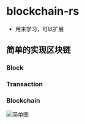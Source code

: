 # blockchain-rs

- 用来学习，可以扩展

## 简单的实现区块链
### Block
### Transaction
### Blockchain

![简单图]("./rust_blockchain.png")